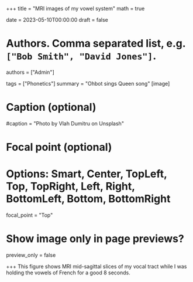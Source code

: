 +++
title = "MRI images of my vowel system"
math = true

date = 2023-05-10T00:00:00
draft = false


# Authors. Comma separated list, e.g. `["Bob Smith", "David Jones"]`.
authors = ["Admin"]

tags = ["Phonetics"]
summary = "Ohbot sings Queen song"
[image]
  # Caption (optional)
  #caption = "Photo by Vlah Dumitru on Unsplash"

  # Focal point (optional)
  # Options: Smart, Center, TopLeft, Top, TopRight, Left, Right, BottomLeft, Bottom, BottomRight
  focal_point = "Top"

  # Show image only in page previews?
  preview_only = false

+++
This figure shows MRI mid-sagittal slices of my vocal tract while I was holding the vowels of French for a good 8 seconds. 



